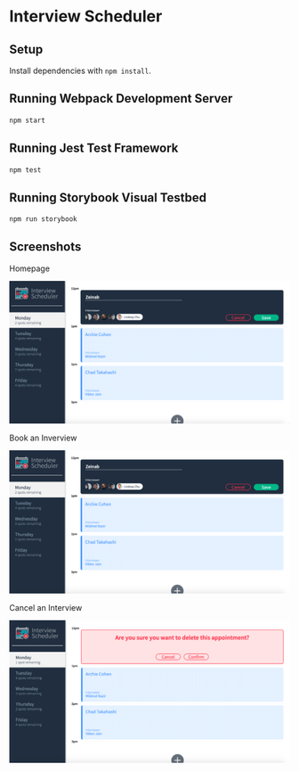 # Interview Scheduler

## Setup

Install dependencies with `npm install`.

## Running Webpack Development Server

```sh
npm start
```

## Running Jest Test Framework

```sh
npm test
```

## Running Storybook Visual Testbed

```sh
npm run storybook
```
## Screenshots

Homepage 

!["Homepage"](https://github.com/zeetm/scheduler/blob/master/docs/book.png?raw=true)


Book an Inverview

!["Book an Interview"](https://github.com/zeetm/scheduler/blob/master/docs/book.png?raw=true)


Cancel an Interview

!["Cancel an Interview"](https://github.com/zeetm/scheduler/blob/master/docs/cancel.png?raw=true)
